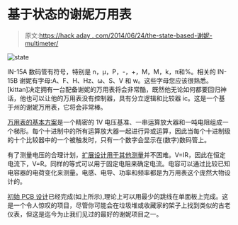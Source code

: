 # 基于状态的谢妮万用表

> 原文:[https://hack aday . com/2014/06/24/the-state-based-谢妮-multimeter/](https://hackaday.com/2014/06/24/the-state-based-nixie-multimeter/)

![state](../Images/53a496c28a13b2776f196fa09e7c8bbb.png)

IN-15A 数码管有符号，特别是 n，μ，P，-，+，M，M，k，π和%。相关的 IN-15B 谢妮有字母:A、F、H、Hz、ω、S、V 和 w。这些字母您应该很熟悉。[kittan]决定拥有一台配备谢妮的万用表将会非常酷，既然他无论如何都要回归神话，他也可以让他的万用表没有控制器，具有分立逻辑和比较器 ic。这是一个基于州的谢妮万用表，它将会非常棒。

[万用表的基本方案](http://hackaday.io/project/1458/log/3592-input-and-decade-ladder-schematic)是一个精密的 1V 电压基准、一串运算放大器和一吨电阻组成一个梯形。每个十进制中的所有运算放大器一起进行异或运算，因此当每个十进制级的十个比较器中的一个被触发时，只有一个数字会显示在(数字)数码管上。

有了测量电压的合理计划，[扩展设计用于其他测量](http://hackaday.io/project/1458/log/3771-additional-function-extensions)并不困难。V=IR，因此在恒定电流下，V=R。同样的等式可以用于固定电阻来确定电流。电容可以通过比较已知电容器的电荷变化来测量。电感、电导、功率和频率都是为万用表这个庞然大物设计的。

[初始 PCB 设计](http://hackaday.io/project/1458/log/3955-initial-ladderboard-pcb-design)已经完成(如上所示),理论上可以用最少的跳线在单面板上完成。这是一个令人惊叹的项目，尽管你可能会在垃圾堆或收藏家的架子上找到类似的古老仪表，但这是迄今为止我们见过的最好的谢妮项目之一。